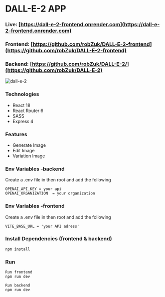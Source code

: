 # DALL-E-2 APP

### Live: [https://dall-e-2-frontend.onrender.com](https://dall-e-2-frontend.onrender.com)

### Frontend: [https://github.com/robZuk/DALL-E-2-frontend](https://github.com/robZuk/DALL-E-2-frontend)

### Backend: [https://github.com/robZuk/DALL-E-2/](https://github.com/robZuk/DALL-E-2)

![dall-e-2](https://user-images.githubusercontent.com/40764780/229466400-921025ee-9465-4021-8b3f-1bbb1a5cf608.png)

### Technologies

- React 18
- React Router 6
- SASS
- Express 4

### Features

- Generate Image
- Edit Image
- Variation Image

### Env Variables -backend

Create a .env file in then root and add the following

```
OPENAI_API_KEY = your api
OPENAI_ORGANIZATION  = your organization
```

### Env Variables -frontend

Create a .env file in then root and add the following

```
VITE_BASE_URL = 'your API adress'
```

### Install Dependencies (frontend & backend)

```
npm install

```

### Run

```
Run frontend
npm run dev

Run backend
npm run dev
```

